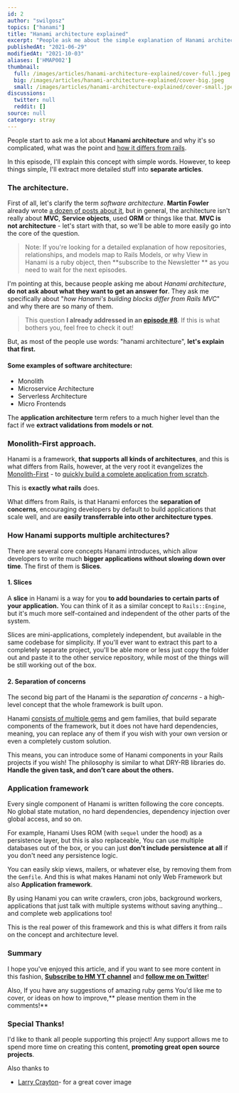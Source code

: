 ```yaml
---
id: 2
author: "swilgosz"
topics: ["hanami"]
title: "Hanami architecture explained"
excerpt: "People ask me about the simple explanation of Hanami architecture. Why is it so complicated? Is it? I'll try to explain it in simple words."
publishedAt: "2021-06-29"
modifiedAt: "2021-10-03"
aliases: ['HMAP002']
thumbnail:
  full: /images/articles/hanami-architecture-explained/cover-full.jpeg
  big: /images/articles/hanami-architecture-explained/cover-big.jpeg
  small: /images/articles/hanami-architecture-explained/cover-small.jpeg
discussions:
  twitter: null
  reddit: []
source: null
category: stray
---
```


People start to ask me a lot about **Hanami architecture** and why it's so complicated, what was the point and [how it differs from rails](/episodes/8-rails-vs-hanami-mapping-frameworks).

In this episode, I'll explain this concept with simple words. However,  to keep things simple, I'll extract more detailed stuff into **separate articles**.

### The architecture.

First of all, let's clarify the term *software architecture*. **Martin Fowler** already wrote [a dozen of posts about it](https://martinfowler.com/architecture/), but in general, the architecture isn't really about **MVC**, **Service objects**, used **ORM** or things like that. **MVC is not architecture** - let's start with that, so we'll be able to more easily go into the core of the question.

> Note: If you're looking for a detailed explanation of how repositories, relationships, and models map to Rails Models, or why View in Hanami is a ruby object, then **subscribe to the Newsletter ** as you need to wait for the next episodes.

I'm pointing at this, because people asking me about *Hanami architecture*, **do not ask about what they want to get an answer for**. They ask me specifically about "*how Hanami's building blocks differ from Rails MVC*" and why there are so many of them.

> This question **I already addressed in an [episode #8](https://hanamimastery.com/episodes/9-guide-to-models-in-hanami-and-rom)**. If this is what bothers you, feel free to check it out!

But, as most of the people use words: "hanami architecture", **let's explain that first.**

#### Some examples of software architecture:

- Monolith
- Microservice Architecture
- Serverless Architecture
- Micro Frontends

The **application architecture** term refers to a much higher level than the fact if we **extract validations from models or not**.

### Monolith-First approach.

Hanami is a framework, **that supports all kinds of architectures**, and this is what differs from Rails, however, at the very root it evangelizes the [Monolith-First](https://martinfowler.com/bliki/MonolithFirst.html) - to [quickly build a complete application from scratch](/episodes/1-creating-hanami-application).

This is **exactly what rails** does.

What differs from Rails, is that Hanami enforces the **separation of concerns**, encouraging developers by default to build applications that scale well, and are **easily transferrable into other architecture types**.

### How Hanami supports multiple architectures?

There are several core concepts Hanami introduces, which allow developers to write much **bigger applications without slowing down over time**. The first of them is **Slices**.

#### 1. Slices

A **slice** in Hanami is a way for you **to add boundaries to certain parts of your application.** You can think of it as a similar concept to `Rails::Engine`, but it's much more self-contained and independent of the other parts of the system.

Slices are mini-applications, completely independent, but available in the same codebase for simplicity. If you'll ever want to extract this part to a completely separate project, you'll be able more or less just copy the folder out and paste it to the other service repository, while most of the things will be still working out of the box.

#### 2. Separation of concerns

The second big part of the Hanami is the *separation of concerns* - a high-level concept that the whole framework is built upon.

Hanami [consists of multiple gems](https://github.com/hanami) and gem families, that build separate components of the framework, but it does not have hard dependencies, meaning, you can replace any of them if you wish with your own version or even a completely custom solution.

This means, you can introduce some of Hanami components in your Rails projects if you wish! The philosophy is similar to what DRY-RB libraries do. **Handle the given task, and don't care about the others.**

### Application framework

Every single component of Hanami is written following the core concepts. No global state mutation, no hard dependencies, dependency injection over global access, and so on.

For example, Hanami Uses ROM (with `sequel` under the hood) as a persistence layer, but this is also replaceable, You can use multiple databases out of the box, or you can just **don't include persistence at all** if you don't need any persistence logic.

You can easily skip views, mailers, or whatever else, by removing them from the `Gemfile`. And this is what makes Hanami not only Web Framework but also **Application framework**.

By using Hanami you can write crawlers, cron jobs, background workers, applications that just talk with multiple systems without saving anything... and complete web applications too!

This is the real power of this framework and this is what differs it from rails on the concept and architecture level.

### Summary

I hope you've enjoyed this article, and if you want to see more content in this fashion, **[Subscribe to HM YT channel](https://www.youtube.com/channel/UC4Z5nwSfZrUO4NI_n9SY3uQ)** and **[follow me on Twitter](https://twitter.com/hanamimastery)**!

Also, If you have any suggestions of amazing ruby gems You'd like me to cover, or ideas on how to improve,** please mention them in the comments!**

### Special Thanks!

I'd like to thank all people supporting this project! Any support allows me to spend more time on creating this content, **promoting great open source projects**.

Also thanks to

- [Larry Crayton](https://unsplash.com/@ljcrayton)- for a great cover image

